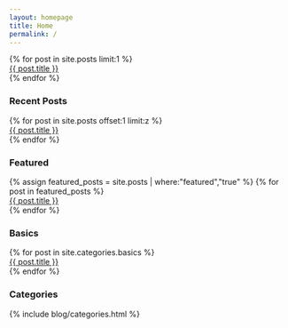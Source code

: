 ```yaml
---
layout: homepage
title: Home
permalink: /
---
```


<section class="layout-homepage">
  <div class="area-promoted">
    {% for post in site.posts limit:1 %}
      <div>
        <a href='{{ post.url }}'>{{ post.title }}</a>
      </div>
    {% endfor %}
  </div>
  <div class="area-recent">
    <h3>Recent Posts</h3>
    {% for post in site.posts offset:1 limit:z %}
      <div>
        <a href='{{ post.url }}'>{{ post.title }}</a>
      </div>
    {% endfor %}
  </div>
  <div class="area-featured">
    <h3>Featured</h3>
    {% assign featured_posts = site.posts | where:"featured","true" %}
    {% for post in featured_posts %}
      <div>
        <a href='{{ post.url }}'>{{ post.title }}</a>
      </div>
    {% endfor %}
  </div>
  <div class="area-basics">
    <h3>Basics</h3>
    {% for post in site.categories.basics %}
      <div>
        <a href='{{ post.url }}'>{{ post.title }}</a>
      </div>
    {% endfor %}
  </div>
  <div class="area-categories">
    <h3>Categories</h3>
    {% include blog/categories.html %}
  </div>
</section>